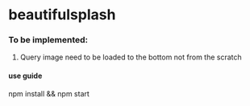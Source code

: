 # beautifulsplash

### To be implemented: 
1. Query image need to be loaded to the bottom not from the scratch

#### use guide
npm install && npm start
